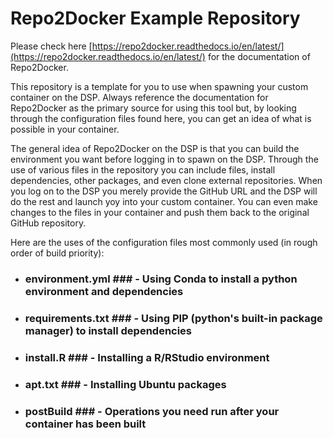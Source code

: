 # Repo2Docker Example Repository

Please check here [https://repo2docker.readthedocs.io/en/latest/](https://repo2docker.readthedocs.io/en/latest/) for the documentation of Repo2Docker.

This repository is a template for you to use when spawning your custom container on the DSP.  Always reference
the documentation for Repo2Docker as the primary source for using this tool but, by looking through the 
configuration files found here, you can get an idea of what is possible in your container.

The general idea of Repo2Docker on the DSP is that you can build the environment you want before logging in to spawn on the DSP.  Through the use of various files in the repository you can include files,  install dependencies, other packages, and even clone external repositories.  When you log
on to the DSP you merely provide the GitHub URL and the DSP will do the rest and launch yoy into your custom container.  You can even make changes to the files in your container and push them back to the original GitHub repository.

Here are the uses of the configuration files most commonly used (in rough order of build priority):

- ### environment.yml ### - Using Conda to install a python environment and dependencies
- ### requirements.txt ### - Using PIP (python's built-in package manager) to install dependencies
- ### install.R ### - Installing a R/RStudio environment
- ### apt.txt ### - Installing Ubuntu packages
- ### postBuild ### - Operations you need run after your container has been built

